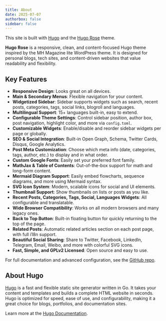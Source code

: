 ```yaml
---
title: About
date: 2025-07-07
authorbox: false
sidebar: false
---
```


This site is built with [Hugo](https://gohugo.io/) and the [Hugo Rose](https://github.com/chensoul/hugo-rose) theme.

**Hugo Rose** is a responsive, clean, and content-focused Hugo theme inspired by the MH Magazine lite WordPress theme. It is designed for personal blogs, tech sites, and content-driven websites that value readability and flexibility.

## Key Features

- **Responsive Design**: Looks great on all devices.
- **Main & Secondary Menus**: Flexible navigation for your content.
- **Widgetized Sidebar**: Sidebar supports widgets such as search, recent posts, categories, tags, social links, blogroll and languages.
- **Multilingual Support**: 15+ languages built-in, easy to extend.
- **Configurable Theme Settings**: Control sidebar position, author box, post navigation, highlight color, and more via `config.toml`.
- **Customizable Widgets**: Enable/disable and reorder sidebar widgets per page or globally.
- **SEO & Social Integration**: Built-in Open Graph, Schema, Twitter Cards, Disqus, Google Analytics.
- **Post Meta Customization**: Choose which meta info (date, categories, tags, author, etc.) to display and in what order.
- **Custom Google Fonts**: Easily set your preferred font family.
- **MathJax & Table of Contents**: Out-of-the-box support for math and long-form content.
- **Mermaid Diagram Support**: Easily embed flowcharts, sequence diagrams, and more using Mermaid syntax.
- **SVG Icon System**: Modern, scalable icons for social and UI elements.
- **Thumbnail Support**: Show thumbnails on lists or posts as you like.
- **Recent Posts, Categories, Tags, Social, Languages Widgets**: All configurable and translatable.
- **Wide Browser Compatibility**: Works on all modern browsers and many legacy ones.
- **Back to Top Button**: Built-in floating button for quickly returning to the top of the page.
- **Related Posts**: Automatic related articles section on each post page, with full i18n support.
- **Beautiful Social Sharing**: Share to Twitter, Facebook, LinkedIn, Telegram, Email, Weibo, and more with colorful SVG icons.
- **Fast, Simple, and GPLv2 Licensed**: Open source and easy to use.

For full documentation and advanced configuration, see the [GitHub repo](https://github.com/chensoul/hugo-rose).

## About Hugo

[Hugo](https://gohugo.io/) is a fast and flexible static site generator written in Go. It takes your content and templates and builds a complete HTML website in seconds. Hugo is optimized for speed, ease of use, and configurability, making it a great choice for blogs, portfolios, and documentation sites.

Learn more at the [Hugo Documentation](https://gohugo.io/getting-started/).
